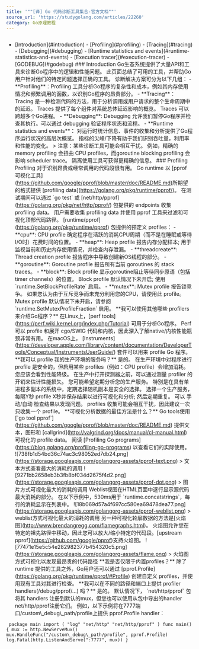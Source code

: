 ```yaml
---
title: '""[译] Go 代码诊断工具集合-官方文档""'
source_url: 'https://studygolang.com/articles/22260'
category: Go原理教程
---
```

```

```
 - \[Introduction\](#introduction) - \[Profiling\](#profiling) - \[Tracing\](#tracing) - \[Debugging\](#debugging) - \[Runtime statistics and events\](#runtime-statistics-and-events) - \[Execution tracer\](#execution-tracer) - \[GODEBUG\](#godebug) ### Introduction Go生态系统提供了大量API和工具来诊断Go程序中的逻辑和性能问题。 此页面总结了可用的工具，并帮助Go用户针对他们的特定问题选择正确的工具。 诊断解决方案可分为以下几组： - \*\*Profiling\*\*：Profiling 工具分析Go程序的复杂性和成本，例如其内存使用情况和频繁调用的函数，以识别Go程序的昂贵部分。 - \*\*Tracing\*\*：Tracing 是一种检测代码的方法，用于分析调用或用户请求的整个生命周期中的延迟。 Traces 提供了每个组件对系统总体延迟影响的概览。 Traces 可以跨越多个Go进程。 - \*\*Debugging\*\*: Debugging 允许我们暂停Go程序并检查其执行。可以通过 debugging 验证程序状态和流程。 - \*\*Runtime statistics and events\*\*： 对运行时统计信息、事件的收集和分析提供了Go程序运行状况的高层次概览。 指标的尖峰/下降有助于我们识别吞吐量，利用率和性能的变化。 > 注意：某些诊断工具可能会相互干扰。 例如，精确的 memory profiling 会扭曲 CPU profiles，而goroutine blocking profiling 会影响 scheduler trace。 隔离使用工具可获得更精确的信息。 ### Profiling Profiling 对于识别昂贵或经常调用的代码段很有用。 Go runtime 以 \[pprof 可视化工具\](https://github.com/google/pprof/blob/master/doc/README.md)所期望的格式提供 \[profiling data\](https://golang.org/pkg/runtime/pprof/)。 在测试期间可以通过 \`go test\` 或 \[net/http/pprof\](https://golang.org/pkg/net/http/pprof/) 包提供的 endpoints 收集 profiling data。 用户需要收集 profiling data 并使用 pprof 工具来过滤和可视化顶部代码路径。 \[runtime/pprof\](https://golang.org/pkg/runtime/pprof) 包提供的预定义 profiles： - \*\*cpu\*\*: CPU profile 确定程序在活跃的消耗CPU周期（而不是在睡眠或等待I/O时）花费时间的位置。 - \*\*heap\*\*: Heap profile 报告内存分配样本; 用于监视当前和历史内存使用情况，并检查内存泄漏。 - \*\*threadcreate\*\*: Thread creation profile 报告程序中导致创建新OS线程的部分。 - \*\*goroutine\*\*: Goroutine profile 报告所有当前 goroutines 的 stack traces。 - \*\*block\*\*: Block profile 显示goroutine阻止等待同步原语（包括 timer channels）的位置。 Block profile 默认情况下未开启; 使用 \`runtime.SetBlockProfileRate\` 启用。 - \*\*mutex\*\*: Mutex profile 报告锁竞争。 如果您认为由于互斥竞争而未充分利用您的CPU，请使用此 profile。 Mutex profile 默认情况下未开启，请参阅 \`runtime.SetMutexProfileFraction\` 启用。 \*\*我可以使用其他哪些 profilers 来介绍Go程序？\*\* 在Linux上，\[perf tools\](https://perf.wiki.kernel.org/index.php/Tutorial) 可用于分析Go程序。 Perf 可以 profile 和展开 cgo/SWIG 代码和内核，因此深入了解native/内核性能瓶颈非常有用。 在macOS上， \[Instruments\](https://developer.apple.com/library/content/documentation/DeveloperTools/Conceptual/InstrumentsUserGuide/) 套件可以用来 profile Go 程序。 \*\*我可以 profile 我的生产环境的服务吗？\*\* 是的。 在生产环境中对程序进行 profile 是安全的，但启用某些 profiles（例如：CPU profile）会增加消耗。 您应该会看到性能降级。 在生产中打开探测器之前，可以通过测量 profiler 的开销来估计性能损失。 您可能希望定期分析您的生产服务。 特别是在具有单进程多副本的系统中，定期选择随机副本是安全的选择。 选择一个生产服务， 每隔Y秒 profile X秒并保存结果以进行可视化和分析; 然后定期重复。 可以 手动/自动 检查结果以发现问题。 profiles 收集可能会相互干扰，因此建议一次只收集一个 profile。 \*\*可视化分析数据的最佳方法是什么？\*\* Go tools使用 \[\`go tool pprof\`\](https://github.com/google/pprof/blob/master/doc/README.md) 提供文本，图形和 \[callgrind\](http://valgrind.org/docs/manual/cl-manual.html) 可视化的 profile data。 阅读 \[Profiling Go programs\](https://blog.golang.org/profiling-go-programs) 以查看它们的实际使用。 !\[738fb1d54bd36c74ac3c98052ed7db24.png\](https://storage.googleapis.com/golangorg-assets/pprof-text.png) > 文本方式查看最大的消耗的调用 !\[9271bb2658eb3b3fb8bf034d2675f4d2.png\](https://storage.googleapis.com/golangorg-assets/pprof-dot.png) > 图片方式可视化最大的消耗的调用 Weblist视图在HTML页面中逐行显示源代码最大消耗的部分。 在以下示例中，530ms用于 \`runtime.concatstrings\`，每行的消耗显示在列表中。 !\[18b069d57a4f697cc580ea69478dea77.png\](https://storage.googleapis.com/golangorg-assets/pprof-weblist.png) > weblist方式可视化最大的消耗的调用 另一种可视化轮廓数据的方法是\[火焰图\](http://www.brendangregg.com/flamegraphs.html)。 火焰图允许您在特定的祖先路径中移动，因此您可以放大/缩小特定的代码段。\[upstream pprof\](https://github.com/google/pprof)支持火焰图。 !\[77471e15e5c54e282982377b454320c5.png\](https://storage.googleapis.com/golangorg-assets/flame.png) > 火焰图方式可视化以发现最昂贵的代码路径 \*\*我是否仅限于内置profiles？\*\* 除了 runtime 提供的工具之外，Go用户还可以通过 \[pprof.Profile\](https://golang.org/pkg/runtime/pprof/#Profile) 创建自定义 profiles，并使用现有工具对其进行检查。 \*\*我可以在不同的路径和端口上提供 profiler handlers(/debug/pprof/…) 吗？\*\* 是的。 默认情况下， \`net/http/pprof\` 包将其 handlers 注册到默认的mux，但您也可以使用从包中导出的handler net/http/pprof注册它们。 例如，以下示例将在7777端口/custom\\\_debug\\\_path/profile上提供 pprof.Profile handler： 
```
 package main import ( "log" "net/http" "net/http/pprof" ) func main() { mux := http.NewServeMux() mux.HandleFunc("/custom\_debug\_path/profile", pprof.Profile) log.Fatal(http.ListenAndServe(":7777", mux)) } 
```
